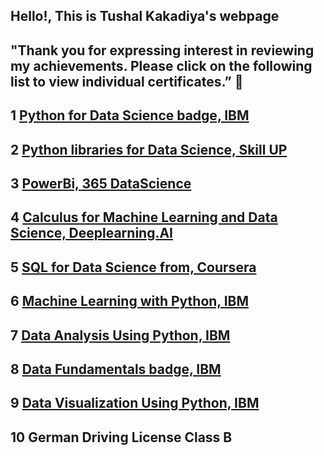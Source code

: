 ## Hello!, This is Tushal Kakadiya's webpage

## "Thank you for expressing interest in reviewing my achievements. Please click on the following list to view individual certificates.” 📜

<script src="https://platform.linkedin.com/badges/js/profile.js" async defer type="text/javascript"></script>

## 1 [Python for Data Science badge, IBM](https://www.credly.com/badges/0d987d84-ee89-47e8-951b-e24d923cb5cd/linked_in_profile)

## 2 [Python libraries for Data Science, Skill UP](https://www.simplilearn.com/skillup-certificate-landing?token=eyJjb3Vyc2VfaWQiOiIxNzUyIiwiY2VydGlmaWNhdGVfdXJsIjoiaHR0cHM6XC9cL2NlcnRpZmljYXRlcy5zaW1wbGljZG4ubmV0XC9zaGFyZVwvdGh1bWJfNDU5NDQxNV8xNjk3OTMwNjYwLnBuZyIsInVzZXJuYW1lIjoiS2FrYWRpeWEgVHVzaGFsIFBvcGF0YmhhaSJ9&referrer=https%3A%2F%2Flms.simplilearn.com%2Fcourses%2F4242%2FPython-Libraries-for-Data-Science%2Fcertificate%2Fdownload-skillup&%24web_only=true&_branch_match_id=1164225617897332030&_branch_referrer=H4sIAAAAAAAAA8soKSkottLXL87MLcjJ1EssKNDLyczL1k%2FVzw428c9wK3U2dUkCAC8gS5UlAAAA)

## 3 [PowerBi, 365 DataScience](https://learn.365datascience.com/c/375758ee6d/)

## 4 [Calculus for Machine Learning and Data Science, Deeplearning.AI](https://www.coursera.org/account/accomplishments/verify/GWUAWUVFVQMC)

## 5 [SQL for Data Science from, Coursera](https://www.coursera.org/account/accomplishments/certificate/3AVF9RGFDJEK)

## 6 [Machine Learning with Python, IBM](https://courses.skillsbuild.skillsnetwork.site/certificates/08fcd77b8b924a5b85297d0553238d4c)

## 7 [Data Analysis Using Python, IBM](https://courses.skillsbuild.skillsnetwork.site/certificates/6214027231e94ab8b6f7bf93a5074695)

## 8 [Data Fundamentals badge, IBM](https://www.credly.com/badges/79305316-6a95-4659-90df-281c4eb9c844/linked_in_profile)

## 9 [Data Visualization Using Python, IBM](https://www.credly.com/badges/bf74b97c-3b49-473c-8cec-22c89dfa5e67/linked_in_profile)

## 10 German Driving License Class B


              
